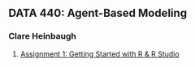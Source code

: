 ## DATA 440: Agent-Based Modeling

### Clare Heinbaugh

1. [Assignment 1: Getting Started with R & R Studio](GettingStartedwithR&RStudio.md)
